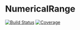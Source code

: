 # NumericalRange

[![Build Status](https://github.com/ThomasChaffey/NumericalRange.jl/actions/workflows/CI.yml/badge.svg?branch=main)](https://github.com/ThomasChaffey/NumericalRange.jl/actions/workflows/CI.yml?query=branch%3Amain)
[![Coverage](https://codecov.io/gh/ThomasChaffey/NumericalRange.jl/branch/main/graph/badge.svg)](https://codecov.io/gh/ThomasChaffey/NumericalRange.jl)

